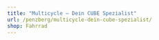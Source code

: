 ```yaml
---
title: "Multicycle – Dein CUBE Spezialist"
url: /penzberg/multicycle-dein-cube-spezialist/
shop: Fahrrad
---
```

